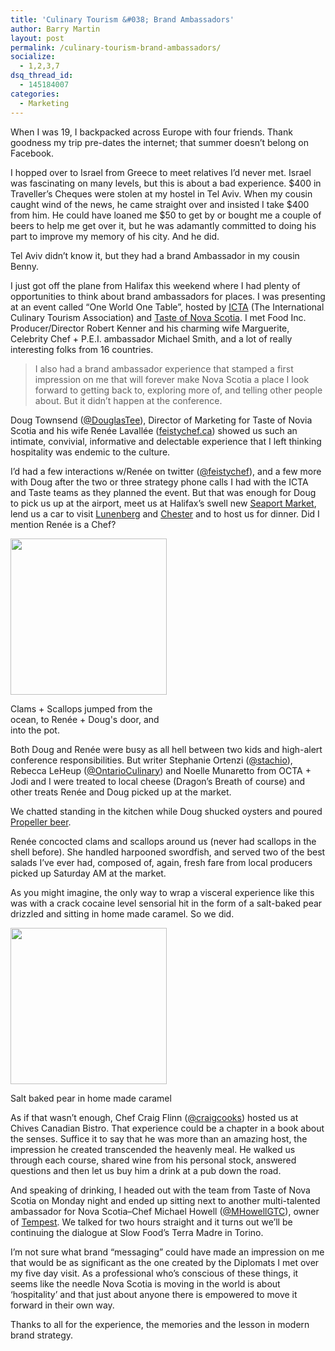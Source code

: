 ```yaml
---
title: 'Culinary Tourism &#038; Brand Ambassadors'
author: Barry Martin
layout: post
permalink: /culinary-tourism-brand-ambassadors/
socialize:
  - 1,2,3,7
dsq_thread_id:
  - 145184007
categories:
  - Marketing
---
```

When I was 19, I backpacked across Europe with four friends. Thank goodness my trip pre-dates the internet; that summer doesn&#8217;t belong on Facebook.

I hopped over to Israel from Greece to meet relatives I&#8217;d never met. Israel was fascinating on many levels, but this is about a bad experience. $400 in Traveller&#8217;s Cheques were stolen at my hostel in Tel Aviv. When my cousin caught wind of the news, he came straight over and insisted I take $400 from him. He could have loaned me $50 to get by or bought me a couple of beers to help me get over it, but he was adamantly committed to doing his part to improve my memory of his city. And he did.

Tel Aviv didn&#8217;t know it, but they had a brand Ambassador in my cousin Benny.

I just got off the plane from Halifax this weekend where I had plenty of opportunities to think about brand ambassadors for places. I was presenting at an event called &#8220;One World One Table&#8221;, hosted by [ICTA][1] (The International Culinary Tourism Association) and [Taste of Nova Scotia][2]. I met Food Inc. Producer/Director Robert Kenner and his charming wife Marguerite, Celebrity Chef + P.E.I. ambassador Michael Smith, and a lot of really interesting folks from 16 countries.

> I also had a brand ambassador experience that stamped a first impression on me that will forever make Nova Scotia a place I look forward to getting back to, exploring more of, and telling other people about. But it didn&#8217;t happen at the conference.

Doug Townsend ([@DouglasTee][3]), Director of Marketing for Taste of Novia Scotia and his wife Renée Lavallée ([feistychef.ca][4]) showed us such an intimate, convivial, informative and delectable experience that I left thinking hospitality was endemic to the culture.

I&#8217;d had a few interactions w/Renée on twitter ([@feistychef][5]), and a few more with Doug after the two or three strategy phone calls I had with the ICTA and Taste teams as they planned the event. But that was enough for Doug to pick us up at the airport, meet us at Halifax&#8217;s swell new [Seaport Market][6], lend us a car to visit [Lunenberg][7] and [Chester][8] and to host us for dinner. Did I mention Renée is a Chef?

<div id="attachment_2918" style="width: 260px" class="wp-caption alignleft">
  <a rel="attachment wp-att-2918" href="http://hypenotic.com/branding/2904/culinary-tourism-brand-ambassadors/attachment/img_1545"><img class="size-thumbnail wp-image-2918" title="Fresh Clams and Scallops" src="http://hypenotic.com/wordpress/wp-content/uploads/2010/09/IMG_1545-250x250.jpg" alt="" width="250" height="250" /></a><p class="wp-caption-text">
    Clams + Scallops jumped from the ocean, to Renée + Doug's door, and into the pot.
  </p>
</div>

Both Doug and Renée were busy as all hell between two kids and high-alert conference responsibilities. But writer Stephanie Ortenzi ([@stachio][9]), Rebecca LeHeup ([@OntarioCulinary][10]) and Noelle Munaretto from OCTA + Jodi and I were treated to local cheese (Dragon&#8217;s Breath of course) and other treats Renée and Doug picked up at the market.

We chatted standing in the kitchen while Doug shucked oysters and poured [Propeller beer][11].

Renée concocted clams and scallops around us (never had scallops in the shell before). She handled harpooned swordfish, and served two of the best salads I&#8217;ve ever had, composed of, again, fresh fare from local producers picked up Saturday AM at the market.

As you might imagine, the only way to wrap a visceral experience like this was with a crack cocaine level sensorial hit in the form of a salt-baked pear drizzled and sitting in home made caramel. So we did.

<div id="attachment_2922" style="width: 260px" class="wp-caption alignleft">
  <a rel="attachment wp-att-2922" href="http://hypenotic.com/branding/2904/culinary-tourism-brand-ambassadors/attachment/img_1561"><img class="size-thumbnail wp-image-2922" title="Desert cocaine" src="http://hypenotic.com/wordpress/wp-content/uploads/2010/09/IMG_1561-250x250.jpg" alt="" width="250" height="250" /></a><p class="wp-caption-text">
    Salt baked pear in home made caramel
  </p>
</div>

As if that wasn&#8217;t enough, Chef Craig Flinn ([@craigcooks][12]) hosted us at Chives Canadian Bistro. That experience could be a chapter in a book about the senses. Suffice it to say that he was more than an amazing host, the impression he created transcended the heavenly meal. He walked us through each course, shared wine from his personal stock, answered questions and then let us buy him a drink at a pub down the road.

And speaking of drinking, I headed out with the team from Taste of Nova Scotia on Monday night and ended up sitting next to another multi-talented ambassador for Nova Scotia–Chef Michael Howell ([@MHowellGTC][13]), owner of [Tempest][14]. We talked for two hours straight and it turns out we&#8217;ll be continuing the dialogue at Slow Food&#8217;s Terra Madre in Torino.

I&#8217;m not sure what brand &#8220;messaging&#8221; could have made an impression on me that would be as significant as the one created by the Diplomats I met over my five day visit. As a professional who&#8217;s conscious of these things, it seems like the needle Nova Scotia is moving in the world is about &#8216;hospitality&#8217; and that just about anyone there is empowered to move it forward in their own way.

Thanks to all for the experience, the memories and the lesson in modern brand strategy.

 [1]: http://www.culinarytourism.org/ "The International Culinary Tourism Association"
 [2]: http://www.tasteofnovascotia.com/ "Taste of Nova Scotia"
 [3]: http://twitter.com/douglastee "Doug Townsend on Twitter"
 [4]: http://www.feistychef.ca/ "Feisty Chef website"
 [5]: http://twitter.com/feistychef "Renée Lavallée on Twitter"
 [6]: http://halifaxfarmersmarket.com/seaport/
 [7]: http://www.explorelunenburg.ca/ "Explore Lunenberg Nova Scotia"
 [8]: http://www.chesterareans.ca/ "Chester Nova Scotia"
 [9]: http://twitter.com/stachio
 [10]: http://twitter.com/ontarioculinary
 [11]: http://www.drinkpropeller.ca/
 [12]: https://twitter.com/craigcooks "Chef Craig Flinn on Twitter"
 [13]: https://twitter.com/mhowellgtc "Chef Michael Howell of Tempest on Twitter"
 [14]: http://www.tempest.ca/ "Tempest World Cuisine"